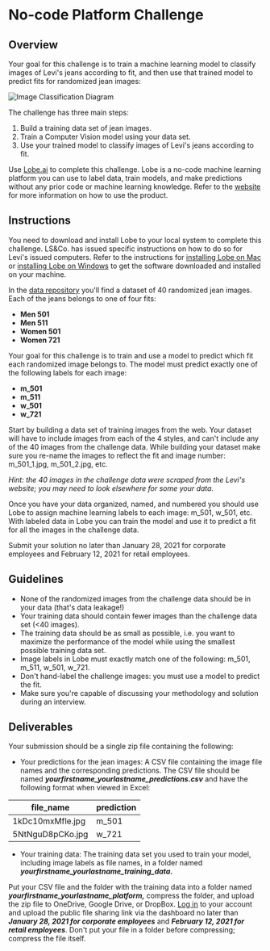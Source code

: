 # No-code Platform Challenge

## Overview

Your goal for this challenge is to train a machine learning model to classify images of Levi's jeans according to fit, and then use that trained model to predict fits for randomized jean images: 

![Image Classification Diagram](https://github.com/fellowship/upskill_challenges/blob/main/imgs/cv_model_diagram.png)

The challenge has three main steps:

1. Build a training data set of jean images.
2. Train a Computer Vision model using your data set.
3. Use your trained model to classify images of Levi's jeans according to fit.

Use [Lobe.ai](https://lobe.ai/) to complete this challenge. Lobe is a no-code machine learning platform you can use to label data, train models, and make predictions without any prior code or machine learning knowledge. Refer to the [website](https://lobe.ai/) for more information on how to use the product.

## Instructions

You need to download and install Lobe to your local system to complete this challenge. LS&Co. has issued specific instructions on how to do so for Levi's issued computers. Refer to the instructions for [installing Lobe on Mac](https://github.com/fellowship/upskill_challenges/blob/main/Platform/instillation/Install%20Lobe%20on%20Mac.pdf) or [installing Lobe on Windows](https://github.com/fellowship/upskill_challenges/blob/main/Platform/instillation/Install%20Lobe%20Windows.pdf) to get the software downloaded and installed on your machine.

In the [data repository](https://github.com/fellowship/upskill_challenges/tree/main/Platform/data) you'll find a dataset of 40 randomized jean images. Each of the jeans belongs to one of four fits:

- **Men 501**
- **Men 511**
- **Women 501** 
- **Women 721**

Your goal for this challenge is to train and use a model to predict which fit each randomized image belongs to. The model must predict exactly one of the following labels for each image: 

- **m_501**
- **m_511**
- **w_501**
- **w_721**

Start by building a data set of training images from the web. Your dataset will have to include images from each of the 4 styles, and can't include any of the 40 images from the challenge data. While building your dataset make sure you re-name the images to reflect the fit and image number: m_501_1.jpg, m_501_2.jpg, etc. 

_Hint: the 40 images in the challenge data were scraped from the Levi's website; you may need to look elsewhere for some your data._

Once you have your data organized, named, and numbered you should use Lobe to assign machine learning labels to each image: m_501, w_501, etc. With labeled data in Lobe you can train the model and use it to predict a fit for all the images in the challenge data.

Submit your solution no later than January 28, 2021 for corporate employees and February 12, 2021 for retail employees.

## Guidelines

- None of the randomized images from the challenge data should be in your data (that's data leakage!)
- Your training data should contain fewer images than the challenge data set (<40 images).
- The training data should be as small as possible, i.e. you want to maximize the performance of the model while using the smallest possible training data set.
- Image labels in Lobe must exactly match one of the following: m_501, m_511, w_501, w_721.
- Don't hand-label the challenge images: you must use a model to predict the fit.
- Make sure you're capable of discussing your methodology and solution during an interview.

## Deliverables

Your submission should be a single zip file containing the following:

- Your predictions for the jean images: A CSV file containing the image file names and the corresponding predictions. The CSV file should be named _**yourfirstname_yourlastname_predictions.csv**_ and have the following format when viewed in Excel:

| file_name        | prediction |
|------------------|------------|
| 1kDc10mxMfle.jpg | m_501      |
| 5NtNguD8pCKo.jpg | w_721      |

- Your training data: The training data set you used to train your model, including image labels as file names, in a folder named _**yourfirstname_yourlastname_training_data.**_

Put your CSV file and the folder with the training data into a folder named _**yourfirstname_yourlastname_platform,**_ compress the folder, and upload the zip file to OneDrive, Google Drive, or DropBox. [Log in](https://www.launchpad.ai/upskill/levis/login) to your account and upload the public file sharing link via the dashboard no later than _**January 28, 2021 for corporate employees**_ and _**February 12, 2021 for retail employees**_. Don't put your file in a folder before compressing; compress the file itself.
